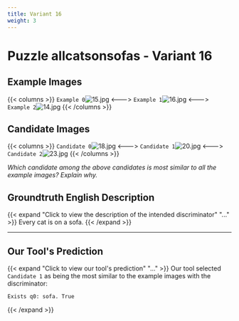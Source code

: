 ```yaml
---
title: Variant 16
weight: 3
---
```


# Puzzle allcatsonsofas - Variant 16

## Example Images
{{< columns >}}
`Example 0`![15.jpg](/natscene_data/images/15.jpg)
<--->
`Example 1`![16.jpg](/natscene_data/images/16.jpg)
<--->
`Example 2`![14.jpg](/natscene_data/images/14.jpg)
{{< /columns >}}

## Candidate Images
{{< columns >}}
`Candidate 0`![18.jpg](/natscene_data/images/18.jpg)
<--->
`Candidate 1`![20.jpg](/natscene_data/images/20.jpg)
<--->
`Candidate 2`![23.jpg](/natscene_data/images/23.jpg)
{{< /columns >}}

*Which candidate among the above candidates is most similar to all the example images? Explain why.*

## Groundtruth English Description

{{< expand "Click to view the description of the intended discriminator" "..." >}}
Every cat is on a sofa.
{{< /expand >}}

---



## Our Tool's Prediction

{{< expand "Click to view our tool's prediction" "..." >}}
Our tool selected `Candidate 1` as being the most similar to the example images with the discriminator:
```plaintext
Exists q0: sofa. True
```
{{< /expand >}}
